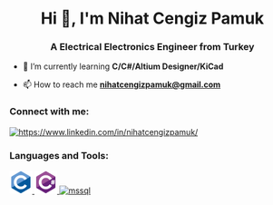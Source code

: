 <h1 align="center">Hi 👋, I'm Nihat Cengiz Pamuk</h1>
<h3 align="center">A Electrical Electronics Engineer from Turkey</h3>

- 🌱 I’m currently learning **C/C#/Altium Designer/KiCad**

- 📫 How to reach me **nihatcengizpamuk@gmail.com**

<h3 align="left">Connect with me:</h3>
<p align="left">
<a href="https://linkedin.com/in/nihatcengizpamuk" target="blank"><img align="center" src="https://raw.githubusercontent.com/rahuldkjain/github-profile-readme-generator/master/src/images/icons/Social/linked-in-alt.svg" alt="https://www.linkedin.com/in/nihatcengizpamuk/" height="30" width="40" /></a>
</p>

<h3 align="left">Languages and Tools:</h3>
<p align="left"> <a href="https://www.cprogramming.com/" target="_blank" rel="noreferrer"> <img src="https://raw.githubusercontent.com/devicons/devicon/master/icons/c/c-original.svg" alt="c" width="40" height="40"/> </a> <a href="https://www.w3schools.com/cs/" target="_blank" rel="noreferrer"> <img src="https://raw.githubusercontent.com/devicons/devicon/master/icons/csharp/csharp-original.svg" alt="csharp" width="40" height="40"/> </a> <a href="https://www.microsoft.com/en-us/sql-server" target="_blank" rel="noreferrer"> <img src="https://www.svgrepo.com/show/303229/microsoft-sql-server-logo.svg" alt="mssql" width="40" height="40"/> </a> </p>

